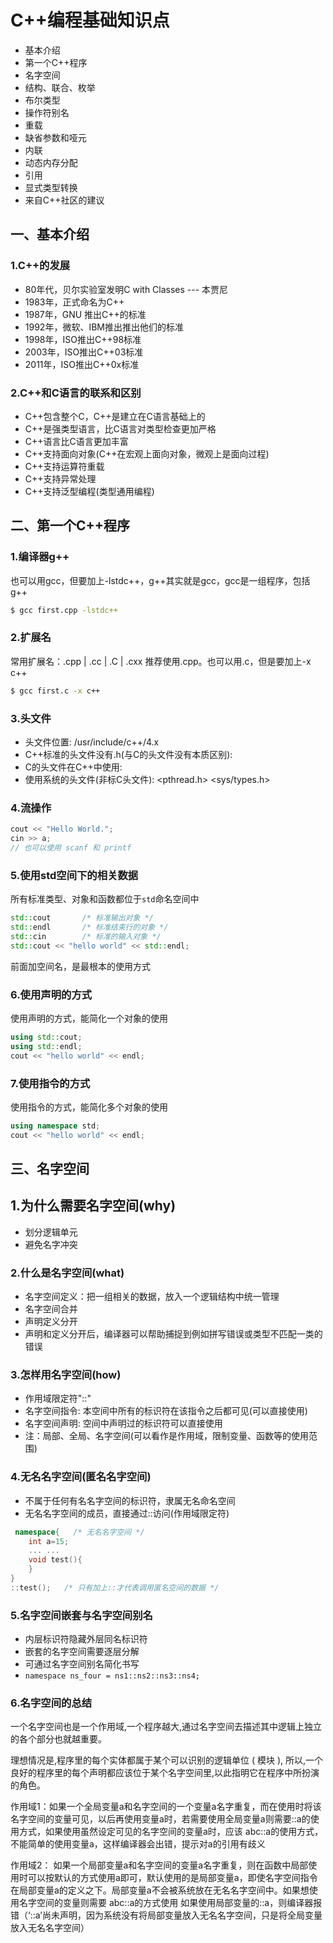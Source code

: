 # C++编程基础知识点

- 基本介绍
- 第一个C++程序
- 名字空间
- 结构、联合、枚举
- 布尔类型
- 操作符别名
- 重载
- 缺省参数和哑元
- 内联
- 动态内存分配
- 引用
- 显式类型转换
- 来自C++社区的建议

## 一、基本介绍
### 1.C++的发展
- 80年代，贝尔实验室发明C with Classes   --- 本贾尼
- 1983年，正式命名为C++
- 1987年，GNU 推出C++的标准
- 1992年，微软、IBM推出推出他们的标准
- 1998年，ISO推出C++98标准
- 2003年，ISO推出C++03标准
- 2011年，ISO推出C++0x标准

### 2.C++和C语言的联系和区别
- C++包含整个C，C++是建立在C语言基础上的
- C++是强类型语言，比C语言对类型检查更加严格
- C++语言比C语言更加丰富
- C++支持面向对象(C++在宏观上面向对象，微观上是面向过程)
- C++支持运算符重载
- C++支持异常处理
- C++支持泛型编程(类型通用编程)

## 二、第一个C++程序
### 1.编译器g++
也可以用gcc，但要加上-lstdc++，g++其实就是gcc，gcc是一组程序，包括g++
```bash
$ gcc first.cpp -lstdc++
```
### 2.扩展名
常用扩展名：.cpp | .cc | .C | .cxx 推荐使用.cpp。也可以用.c，但是要加上-x c++    
```bash
$ gcc first.c -x c++
```
### 3.头文件
- 头文件位置: /usr/include/c++/4.x
- C++标准的头文件没有.h(与C的头文件没有本质区别): <iostream>
- C的头文件在C++中使用: <cstdio> <cstring> <ctime>
- 使用系统的头文件(非标C头文件): <pthread.h> <sys/types.h>

### 4.流操作
```cpp
cout << "Hello World.";
cin >> a;
// 也可以使用 scanf 和 printf
```
### 5.使用std空间下的相关数据
所有标准类型、对象和函数都位于`std`命名空间中
```cpp
std::cout       /* 标准输出对象 */
std::endl       /* 标准结束行的对象 */
std::cin        /* 标准的输入对象 */
std::cout << "hello world" << std::endl;
```
前面加空间名，是最根本的使用方式

### 6.使用声明的方式
使用声明的方式，能简化一个对象的使用
```cpp
using std::cout;
using std::endl;
cout << "hello world" << endl;
```
### 7.使用指令的方式
使用指令的方式，能简化多个对象的使用
```cpp
using namespace std;
cout << "hello world" << endl;
```
## 三、名字空间
## 1.为什么需要名字空间(why)
- 划分逻辑单元
- 避免名字冲突

### 2.什么是名字空间(what)
- 名字空间定义：把一组相关的数据，放入一个逻辑结构中统一管理
- 名字空间合并
- 声明定义分开
- 声明和定义分开后，编译器可以帮助捕捉到例如拼写错误或类型不匹配一类的错误

### 3.怎样用名字空间(how)
- 作用域限定符"::"
- 名字空间指令: 本空间中所有的标识符在该指令之后都可见(可以直接使用)
- 名字空间声明: 空间中声明过的标识符可以直接使用
- 注：局部、全局、名字空间(可以看作是作用域，限制变量、函数等的使用范围)

### 4.无名名字空间(匿名名字空间)
- 不属于任何有名名字空间的标识符，隶属无名命名空间
- 无名名字空间的成员，直接通过::访问(作用域限定符)
```cpp
 namespace{   /* 无名名字空间 */
    int a=15;
    ... ...
    void test(){
    }
}
::test();   /* 只有加上::才代表调用匿名空间的数据 */
```

### 5.名字空间嵌套与名字空间别名
- 内层标识符隐藏外层同名标识符
- 嵌套的名字空间需要逐层分解
- 可通过名字空间别名简化书写
- `namespace ns_four = ns1::ns2::ns3::ns4;`

### 6.名字空间的总结
一个名字空间也是一个作用域,一个程序越大,通过名字空间去描述其中逻辑上独立的各个部分也就越重要。

理想情况是,程序里的每个实体都属于某个可以识别的逻辑单位 ( 模块 ), 所以,一个良好的程序里的每个声明都应该位于某个名字空间里,以此指明它在程序中所扮演的角色。

作用域1：如果一个全局变量a和名字空间的一个变量a名字重复，而在使用时将该名字空间的变量可见，以后再使用变量a时，若需要使用全局变量a则需要::a的使用方式，如果使用虽然设定可见的名字空间的变量a时，应该 abc::a的使用方式，不能简单的使用变量a，这样编译器会出错，提示对a的引用有歧义

作用域2：
    如果一个局部变量a和名字空间的变量a名字重复，则在函数中局部使用时可以按默认的方式使用a即可，默认使用的是局部变量a，即使名字空间指令在局部变量a的定义之下。局部变量a不会被系统放在无名名字空间中。如果想使用名字空间的变量则需要   abc::a的方式使用
    如果使用局部变量的::a，则编译器报错（‘::a’尚未声明，因为系统没有将局部变量放入无名名字空间，只是将全局变量放入无名名字空间）
